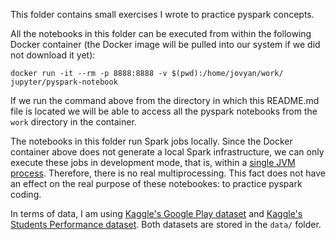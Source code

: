 This folder contains small exercises I wrote to practice pyspark concepts.

All the notebooks in this folder can be executed from within the following Docker container (the Docker image will be pulled into our system if we did not download it yet):

```
docker run -it --rm -p 8888:8888 -v $(pwd):/home/jovyan/work/ jupyter/pyspark-notebook
```

If we run the command above from the directory in which this README.md file is located we will be able to access all the pyspark notebooks from the `work` directory in the container.

The notebooks in this folder run Spark jobs locally. Since the Docker container above does not generate a local Spark infrastructure, we can only execute these jobs in development mode, that is, within a [single JVM process](https://stackoverflow.com/questions/39986507/spark-standalone-configuration-having-multiple-executors). Therefore, there is no real multiprocessing. This fact does not have an effect on the real purpose of these notebookes: to practice pyspark coding. 

In terms of data, I am using [Kaggle's Google Play dataset](https://www.kaggle.com/lava18/google-play-store-apps) and [Kaggle's Students Performance dataset](https://www.kaggle.com/spscientist/students-performance-in-exams). Both datasets are stored in the `data/` folder.
